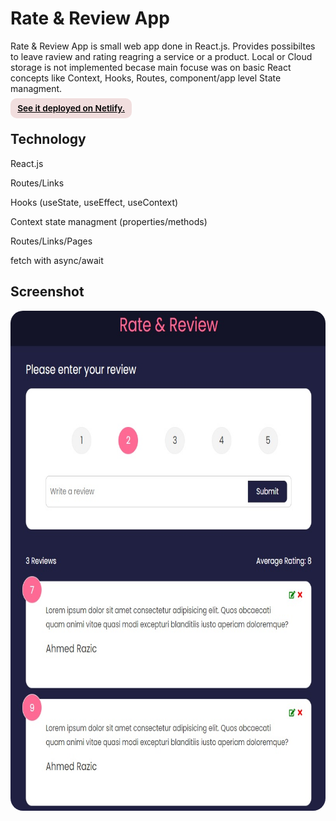 # Rate & Review App

<p>Rate & Review App is small web app done in React.js. Provides possibiltes to leave raview and rating reagring a service or a product. Local or Cloud storage is not implemented becase main focuse was on basic React concepts like Context, Hooks, Routes, component/app level State managment.</p>

<div><a href="https://harmonious-nasturtium-d540d5.netlify.app/" target="_blank" rel="noopener noreferrer"
    style="padding:0.5rem 0.7rem;
    color: black;
    background: #F1DEDE;
    border-radius:10px;
    font-size:0.85rem;
    font-weight:600;
    display:inline;">See it deployed on Netlify.</a> 
</div>

## Technology

<p>React.js</p>
<p>Routes/Links</p>
<p>Hooks (useState, useEffect, useContext)</p>
<p>Context state managment (properties/methods)</p>
<p>Routes/Links/Pages</p>
<p>fetch with async/await</p>

## Screenshot

<img src="/screenshot.jpg" height="800" style="border-radius:20px;margin-bottom:2rem;" />
